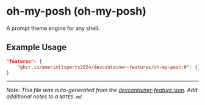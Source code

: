 
# oh-my-posh (oh-my-posh)

A prompt theme engine for any shell.

## Example Usage

```json
"features": {
    "ghcr.io/amerintlxperts2024/devcontainer-features/oh-my-posh:0": {}
}
```





---

_Note: This file was auto-generated from the [devcontainer-feature.json](https://github.com/amerintlxperts2024/devcontainer-features/blob/main/src/oh-my-posh/devcontainer-feature.json).  Add additional notes to a `NOTES.md`._
